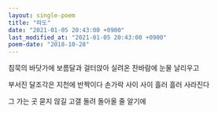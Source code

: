 ```yaml
---
layout: single-poem
title: "파도"
date: "2021-01-05 20:43:00 +0900"
last_modified_at: "2021-01-05 20:43:00 +0900"
poem-date: "2018-10-28"
---
```

침묵의 바닷가에 보름달과 걸터앉아
실려온 찬바람에 눈물 날리우고

부서진 달조각은 지천에 반짝이다
손가락 사이 사이 흘러 흘러 사라진다

그 가는 곳 묻지 않길
고갤 돌려 돌아올 줄 알기에

